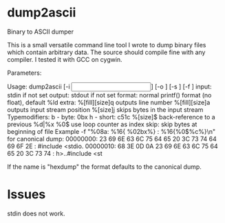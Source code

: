 # dump2ascii
Binary to ASCII dumper

This is a small versatile command line tool I wrote to dump binary files which contain arbitrary data.
The source should compile fine with any compiler. I tested it with GCC on cygwin.

Parameters:

Usage: dump2ascii [-i <input>] [-o <output>] [-s <skip>] [-f <format>]
input:  stdin if not set
output: stdout if not set
format: normal printf() format (no float), default %ld
        extra: %[fill][size]q outputs line number
               %[fill][size]a outputs input stream  position
               %[size]j skips bytes in the input stream
               Typemodifiers: b - byte: 0bx
                              h - short: c51c
               %[size]$ back-reference to a previous %d|%x
               %0$ use loop counter as index
skip: skip bytes at beginning of file
Example
-f "%08a: %16{ %02bx%} : %16{%0$%c%}\n" for canonical dump:
00000000:  23 69 6E 63 6C 75 64 65 20 3C 73 74 64 69 6F 2E : #include <stdio.
00000010:  68 3E 0D 0A 23 69 6E 63 6C 75 64 65 20 3C 73 74 : h>..#include <st

If the name is "hexdump" the format defaults to the canonical dump.

# Issues
stdin does not work.
